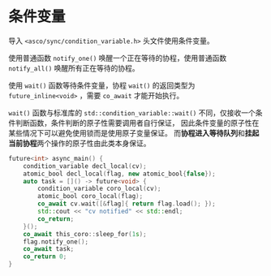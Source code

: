 # 条件变量

导入 `<asco/sync/condition_variable.h>` 头文件使用条件变量。

使用普通函数 `notify_one()` 唤醒一个正在等待的协程，使用普通函数 `notify_all()` 唤醒所有正在等待的协程。

使用 `wait()` 函数等待条件变量，协程 `wait()` 的返回类型为 `future_inline<void>` ，需要 `co_await` 才能开始执行。

`wait()` 函数与标准库的 `std::condition_variable::wait()` 不同，仅接收一个条件判断函数，条件判断的原子性需要调用者自行保证，
因此条件变量的原子性在某些情况下可以避免使用锁而是使用原子变量保证。
而**协程进入等待队列**和**挂起当前协程**两个操作的原子性由此类本身保证。

```c++
future<int> async_main() {
    condition_variable decl_local(cv);
    atomic_bool decl_local(flag, new atomic_bool{false});
    auto task = []() -> future<void> {
        condition_variable coro_local(cv);
        atomic_bool coro_local(flag);
        co_await cv.wait([&flag]{ return flag.load(); });
        std::cout << "cv notified" << std::endl;
        co_return;
    }();
    co_await this_coro::sleep_for(1s);
    flag.notify_one();
    co_await task;
    co_return 0;
}
```
